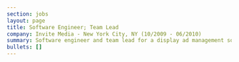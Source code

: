 ```yaml
---
section: jobs
layout: page
title: Software Engineer; Team Lead
company: Invite Media - New York City, NY (10/2009 - 06/2010)
summary: Software engineer and team lead for a display ad management software product. Invite Media was acquired by Google.
bullets: []
---
```

